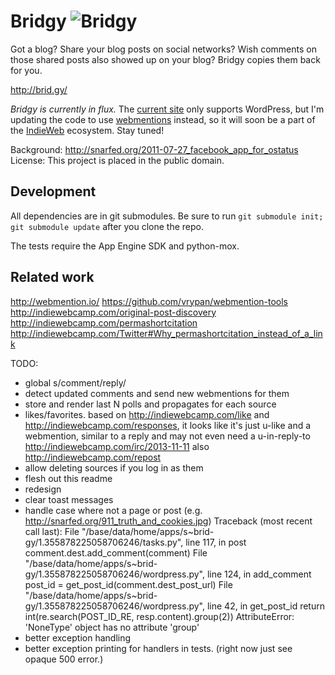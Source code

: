 Bridgy ![Bridgy](https://raw.github.com/snarfed/bridgy/master/static/bridgy_logo.jpg)
===

Got a blog? Share your blog posts on social networks? Wish comments on those
shared posts also showed up on your blog? Bridgy copies them back for you.

http://brid.gy/

_Bridgy is currently in flux._ The [current site](http://brid.gy/) only supports
WordPress, but I'm updating the code to use
[webmentions](http://www.webmention.org/) instead, so it will soon be a part of
the [IndieWeb](http://indiewebcamp.com/) ecosystem. Stay tuned!

Background: http://snarfed.org/2011-07-27_facebook_app_for_ostatus
License: This project is placed in the public domain.


Development
---

All dependencies are in git submodules. Be sure to run
`git submodule init; git submodule update` after you clone the repo.

The tests require the App Engine SDK and python-mox.


Related work
--
http://webmention.io/
https://github.com/vrypan/webmention-tools
http://indiewebcamp.com/original-post-discovery
http://indiewebcamp.com/permashortcitation
http://indiewebcamp.com/Twitter#Why_permashortcitation_instead_of_a_link


TODO:
* global s/comment/reply/
* detect updated comments and send new webmentions for them
* store and render last N polls and propagates for each source
* likes/favorites.
  based on http://indiewebcamp.com/like and http://indiewebcamp.com/responses, it looks like it's just u-like and a webmention, similar to a reply
  and may not even need a u-in-reply-to
  http://indiewebcamp.com/irc/2013-11-11
  also http://indiewebcamp.com/repost
* allow deleting sources if you log in as them
* flesh out this readme
* redesign
* clear toast messages
* handle case where not a page or post (e.g. http://snarfed.org/911_truth_and_cookies.jpg)
  Traceback (most recent call last):
  File "/base/data/home/apps/s~brid-gy/1.355878225058706246/tasks.py", line 117, in post
    comment.dest.add_comment(comment)
  File "/base/data/home/apps/s~brid-gy/1.355878225058706246/wordpress.py", line 124, in add_comment
    post_id = get_post_id(comment.dest_post_url)
  File "/base/data/home/apps/s~brid-gy/1.355878225058706246/wordpress.py", line 42, in get_post_id
    return int(re.search(POST_ID_RE, resp.content).group(2))
  AttributeError: 'NoneType' object has no attribute 'group'
* better exception handling
* better exception printing for handlers in tests. (right now just see opaque 500
  error.)
